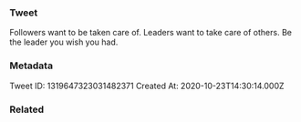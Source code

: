 ### Tweet
Followers want to be taken care of.
Leaders want to take care of others.
Be the leader you wish you had.

### Metadata
Tweet ID: 1319647323031482371
Created At: 2020-10-23T14:30:14.000Z

### Related

